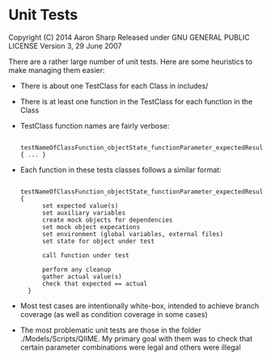 Unit Tests
==========
Copyright (C) 2014 Aaron Sharp
Released under GNU GENERAL PUBLIC LICENSE Version 3, 29 June 2007

There are a rather large number of unit tests.  Here are some heuristics to make managing them easier:

* There is about one TestClass for each Class in includes/
* There is at least one function in the TestClass for each function in the Class
* TestClass function names are fairly verbose:

		testNameOfClassFunction_objectState_functionParameter_expectedResult() { ... }

* Each function in these tests classes follows a similar format:

		testNameOfClassFunction_objectState_functionParameter_expectedResult() {
			set expected value(s)
			set auxiliary variables
			create mock objects for dependencies
			set mock object expecations
			set environment (global variables, external files)
			set state for object under test

			call function under test

			perform any cleanup
			gather actual value(s)
			check that expected == actual
		}

* Most test cases are intentionally white-box, intended to achieve branch coverage (as well as condition coverage in some cases)
* The most problematic unit tests are those in the folder ./Models/Scripts/QIIME.  My primary goal with them was to check that certain parameter combinations were legal and others were illegal
